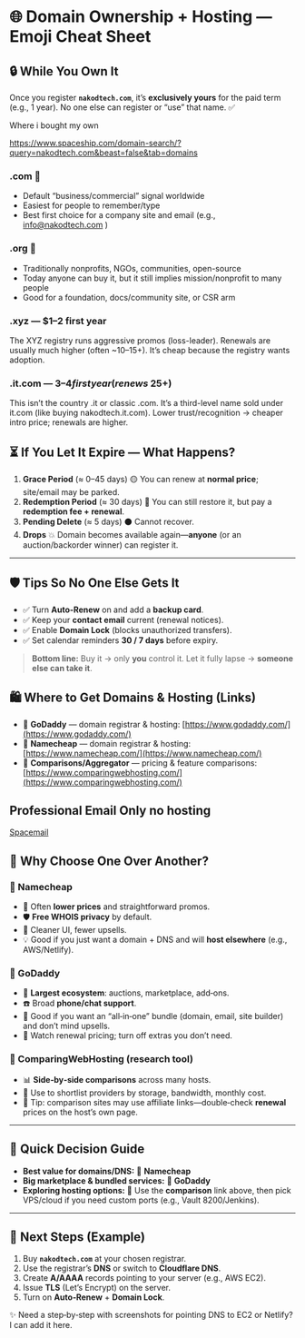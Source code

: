 # 🌐 Domain Ownership + Hosting — Emoji Cheat Sheet

## 🔒 While You Own It

Once you register **`nakodtech.com`**, it’s **exclusively yours** for the paid term (e.g., 1 year).
No one else can register or “use” that name. ✅

Where i bought my own

https://www.spaceship.com/domain-search/?query=nakodtech.com&beast=false&tab=domains


### .com 👔
- Default “business/commercial” signal worldwide
- Easiest for people to remember/type
- Best first choice for a company site and email (e.g., info@nakodtech.com
)

### .org 🤝
- Traditionally nonprofits, NGOs, communities, open-source
- Today anyone can buy it, but it still implies mission/nonprofit to many people
- Good for a foundation, docs/community site, or CSR arm


### .xyz — $1–2 first year
The XYZ registry runs aggressive promos (loss-leader). Renewals are usually much higher (often ~$10–$15+). It’s cheap because the registry wants adoption.

### .it.com — $3–4 first year (renews ~$25+)
This isn’t the country .it or classic .com. It’s a third-level name sold under it.com (like buying nakodtech.it.com). Lower trust/recognition → cheaper intro price; renewals are higher.


## ⏳ If You Let It Expire — What Happens?

1. **Grace Period** (≈ 0–45 days) 🟡
   You can renew at **normal price**; site/email may be parked.
2. **Redemption Period** (≈ 30 days) 🔴
   You can still restore it, but pay a **redemption fee + renewal**.
3. **Pending Delete** (≈ 5 days) ⚫
   Cannot recover.
4. **Drops** 💥
   Domain becomes available again—**anyone** (or an auction/backorder winner) can register it.

---

## 🛡️ Tips So No One Else Gets It

* ✅ Turn **Auto‑Renew** on and add a **backup card**.
* ✅ Keep your **contact email** current (renewal notices).
* ✅ Enable **Domain Lock** (blocks unauthorized transfers).
* ✅ Set calendar reminders **30 / 7 days** before expiry.

> **Bottom line:** Buy it → only **you** control it.
> Let it fully lapse → **someone else can take it**.


## 🛍️ Where to Get Domains & Hosting (Links)

* 🧭 **GoDaddy** — domain registrar & hosting: [https://www.godaddy.com/](https://www.godaddy.com/)
* 🧡 **Namecheap** — domain registrar & hosting: [https://www.namecheap.com/](https://www.namecheap.com/)
* 🔎 **Comparisons/Aggregator** — pricing & feature comparisons: [https://www.comparingwebhosting.com/](https://www.comparingwebhosting.com/)

## Professional Email Only no hosting
[Spacemail]()

## 🤔 Why Choose One Over Another?

### 🧡 Namecheap

* 💸 Often **lower prices** and straightforward promos.
* 🛡️ **Free WHOIS privacy** by default.
* 🧼 Cleaner UI, fewer upsells.
* 💡 Good if you just want a domain + DNS and will **host elsewhere** (e.g., AWS/Netlify).

### 🧭 GoDaddy

* 🧰 **Largest ecosystem**: auctions, marketplace, add‑ons.
* ☎️ Broad **phone/chat support**.
* 🧩 Good if you want an “all‑in‑one” bundle (domain, email, site builder) and don’t mind upsells.
* 🔁 Watch renewal pricing; turn off extras you don’t need.

### 🔎 ComparingWebHosting (research tool)

* 📊 **Side‑by‑side comparisons** across many hosts.
* 🧭 Use to shortlist providers by storage, bandwidth, monthly cost.
* 🧠 Tip: comparison sites may use affiliate links—double‑check **renewal** prices on the host’s own page.

---

## 🧪 Quick Decision Guide

* **Best value for domains/DNS:** 🧡 **Namecheap**
* **Big marketplace & bundled services:** 🧭 **GoDaddy**
* **Exploring hosting options:** 🔎 Use the **comparison** link above, then pick VPS/cloud if you need custom ports (e.g., Vault 8200/Jenkins).

---

## 🧭 Next Steps (Example)

1. Buy **`nakodtech.com`** at your chosen registrar.
2. Use the registrar’s **DNS** or switch to **Cloudflare DNS**.
3. Create **A/AAAA** records pointing to your server (e.g., AWS EC2).
4. Issue **TLS** (Let’s Encrypt) on the server.
5. Turn on **Auto‑Renew** + **Domain Lock**.

✨ Need a step‑by‑step with screenshots for pointing DNS to EC2 or Netlify? I can add it here.

